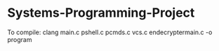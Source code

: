 # Systems-Programming-Project
To compile:
clang main.c pshell.c pcmds.c vcs.c endecryptermain.c -o program
